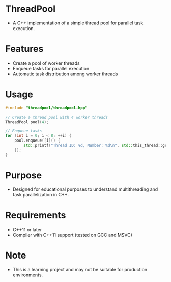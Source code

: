 # ThreadPool
- A C++ implementation of a simple thread pool for parallel task execution.

# Features
- Create a pool of worker threads
- Enqueue tasks for parallel execution
- Automatic task distribution among worker threads

# Usage
```cpp
#include "threadpool/threadpool.hpp"

// Create a thread pool with 4 worker threads
ThreadPool pool(4);

// Enqueue tasks
for (int i = 0; i < 8; ++i) {
    pool.enqueue([i]() { 
        std::printf("Thread ID: %d, Number: %d\n", std::this_thread::get_id(), i);
    });
}
```

# Purpose
- Designed for educational purposes to understand multithreading and task parallelization in C++.

# Requirements
- C++11 or later
- Compiler with C++11 support (tested on GCC and MSVC)

# Note
- This is a learning project and may not be suitable for production environments.
